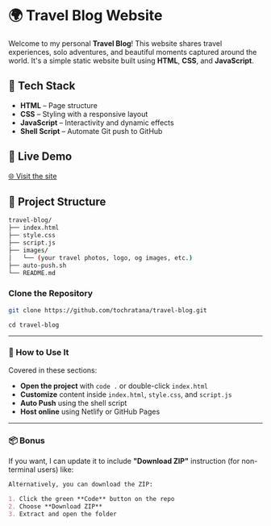 # 🌍 Travel Blog Website

Welcome to my personal **Travel Blog**! This website shares travel experiences, solo adventures, and beautiful moments captured around the world. It's a simple static website built using **HTML**, **CSS**, and **JavaScript**.

## 🧰 Tech Stack

- **HTML** – Page structure
- **CSS** – Styling with a responsive layout
- **JavaScript** – Interactivity and dynamic effects
- **Shell Script** – Automate Git push to GitHub

## 📸 Live Demo

[🌐 Visit the site](https://ratanablog.netlify.app/)

## 📁 Project Structure

```bash
travel-blog/
├── index.html
├── style.css
├── script.js
├── images/
│   └── (your travel photos, logo, og images, etc.)
├── auto-push.sh
└── README.md
```
### Clone the Repository

```bash
git clone https://github.com/tochratana/travel-blog.git
```
```
cd travel-blog
```


---

### 🔧 How to Use It

Covered in these sections:

- **Open the project** with `code .` or double-click `index.html`
- **Customize** content inside `index.html`, `style.css`, and `script.js`
- **Auto Push** using the shell script
- **Host online** using Netlify or GitHub Pages

---

### 📦 Bonus

If you want, I can update it to include **"Download ZIP"** instruction (for non-terminal users) like:

```markdown
Alternatively, you can download the ZIP:

1. Click the green **Code** button on the repo
2. Choose **Download ZIP**
3. Extract and open the folder
